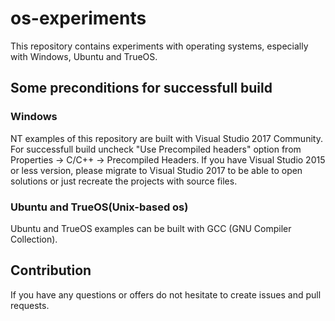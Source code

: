 # os-experiments
This repository contains experiments with operating systems, especially with Windows, Ubuntu and TrueOS.

## Some preconditions for successfull build

### Windows
NT examples of this repository are built with Visual Studio 2017 Community.
For successfull build uncheck "Use Precompiled headers" option from Properties -> C/C++ -> Precompiled Headers.
If you have Visual Studio 2015 or less version, please migrate to Visual Studio 2017 to be able to open solutions or just recreate the projects with source files. 

### Ubuntu and TrueOS(Unix-based os)
Ubuntu and TrueOS examples can be built with GCC (GNU Compiler Collection).

## Contribution
If you have any questions or offers do not hesitate to create issues and pull requests.
